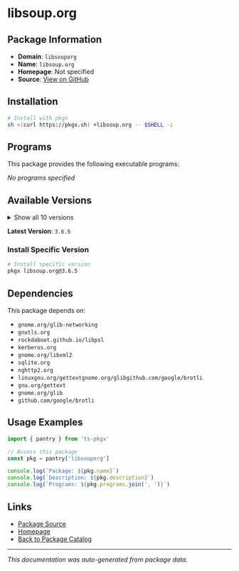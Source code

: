 # libsoup.org

> 

## Package Information

- **Domain**: `libsouporg`
- **Name**: `libsoup.org`
- **Homepage**: Not specified
- **Source**: [View on GitHub](https://github.com/pkgxdev/pantry/tree/main/projects/libsoup.org/package.yml)

## Installation

```bash
# Install with pkgx
sh <(curl https://pkgx.sh) +libsoup.org -- $SHELL -i
```

## Programs

This package provides the following executable programs:

*No programs specified*

## Available Versions

<details>
<summary>Show all 10 versions</summary>

- `3.6.5`, `3.6.4`, `3.6.3`, `3.6.1`, `3.6.0`
- `3.5.2`, `3.5.1`, `3.4.5`, `3.4.4`, `3.2.3`

</details>

**Latest Version**: `3.6.5`

### Install Specific Version

```bash
# Install specific version
pkgx libsoup.org@3.6.5
```

## Dependencies

This package depends on:

- `gnome.org/glib-networking`
- `gnutls.org`
- `rockdaboot.github.io/libpsl`
- `kerberos.org`
- `gnome.org/libxml2`
- `sqlite.org`
- `nghttp2.org`
- `linuxgnu.org/gettextgnome.org/glibgithub.com/google/brotli`
- `gnu.org/gettext`
- `gnome.org/glib`
- `github.com/google/brotli`

## Usage Examples

```typescript
import { pantry } from 'ts-pkgx'

// Access this package
const pkg = pantry['libsouporg']

console.log(`Package: ${pkg.name}`)
console.log(`Description: ${pkg.description}`)
console.log(`Programs: ${pkg.programs.join(', ')}`)
```

## Links

- [Package Source](https://github.com/pkgxdev/pantry/tree/main/projects/libsoup.org/package.yml)
- [Homepage](#)
- [Back to Package Catalog](../package-catalog.md)

---

*This documentation was auto-generated from package data.*
